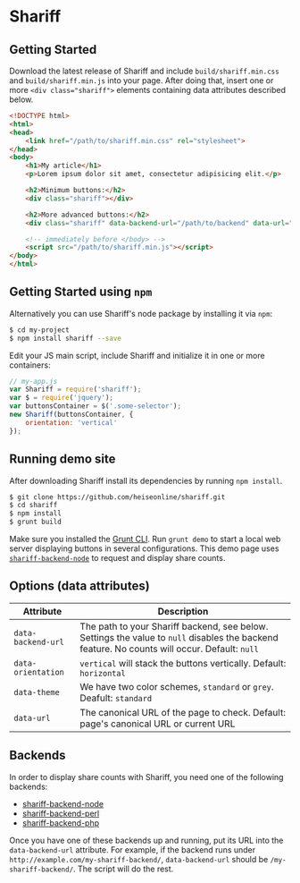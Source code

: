 # Shariff

## Getting Started

Download the latest release of Shariff and include `build/shariff.min.css` and `build/shariff.min.js` into your page. After doing that, insert one or more `<div class="shariff">` elements containing data attributes described below.

```html
<!DOCTYPE html>
<html>
<head>
    <link href="/path/to/shariff.min.css" rel="stylesheet">
</head>
<body>
    <h1>My article</h1>
    <p>Lorem ipsum dolor sit amet, consectetur adipisicing elit.</p>

    <h2>Minimum buttons:</h2>
    <div class="shariff"></div>

    <h2>More advanced buttons:</h2>
    <div class="shariff" data-backend-url="/path/to/backend" data-url="http://www.example.com/my-article.html" data-theme="grey" data-orientation="vertical"></div>

    <!-- immediately before </body> -->
    <script src="/path/to/shariff.min.js"></script>
</body>
</html>
```

## Getting Started using `npm`

Alternatively you can use Shariff's node package by installing it via `npm`:

```sh
$ cd my-project
$ npm install shariff --save
```

Edit your JS main script, include Shariff and initialize it in one or more containers:

```js
// my-app.js
var Shariff = require('shariff');
var $ = require('jquery');
var buttonsContainer = $('.some-selector');
new Shariff(buttonsContainer, {
    orientation: 'vertical'
});
```

## Running demo site

After downloading Shariff install its dependencies by running `npm install`.

```sh
$ git clone https://github.com/heiseonline/shariff.git
$ cd shariff
$ npm install
$ grunt build
```

Make sure you installed the [Grunt CLI](http://gruntjs.com/getting-started#installing-the-cli). Run `grunt demo` to start a local web server displaying buttons in several configurations. This demo page uses [`shariff-backend-node`](https://github.com/heiseonline/shariff-backend-node) to request and display share counts.

## Options (data attributes)

| Attribute        | Description |
|------------------|-------------|
| `data-backend-url` | The path to your Shariff backend, see below. Settings the value to `null` disables the backend feature. No counts will occur. Default: `null`    |
| `data-orientation` | `vertical` will stack the buttons vertically. Default: `horizontal`  |
| `data-theme`       | We have two color schemes, `standard` or `grey`. Deafult: `standard` |
| `data-url`         | The canonical URL of the page to check. Default: page's canonical URL or current URL |

## Backends

In order to display share counts with Shariff, you need one of the following backends:

* [shariff-backend-node](http://github.com/heiseonline/shariff-backend-node)
* [shariff-backend-perl](http://github.com/heiseonline/shariff-backend-perl)
* [shariff-backend-php](http://github.com/heiseonline/shariff-backend-php)

Once you have one of these backends up and running, put its URL into the `data-backend-url` attribute. For example, if the backend runs under `http://example.com/my-shariff-backend/`, `data-backend-url` should be `/my-shariff-backend/`. The script will do the rest. 
